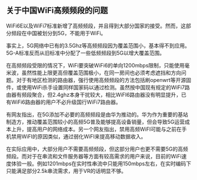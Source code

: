 ## 关于中国WiFi高频频段的问题

WiFi6E以及WiFi7标准新增了高频频段，并且得到大部分国家的接受。然而，这部分频段在中国被划分到5G，不能用于WiFi。

事实上，5G网络中已有的3.5Ghz等高频频段因为覆盖范围小，基本得不到应用。5G-A标准反而从旧标准中分配了一些低频频段到5G以增大覆盖范围。

在高频频段受限的情况下，WiFi要突破WiFi6的单向1200mbps限制，只能使用毫米波，虽然性能上限更高但覆盖范围极小，在同一房间也必须考虑遮挡和方向问题。对于有地区检测的路由器，强行使用高频频段的方法包括刷openwrt等开源固件，或使用WiFi杀手设置同样国家码以通过检测。虽然按中国现有规定的WiFi7路由器有频段聚合，但2.4ghz本身干扰较大，相比WiFI6路由器没有明显提升，已有WiFi6路由器的用户不必升级国行WiFi7路由器。

有网友指出，在5G添加不必要的高频频段是由华为推动的。华为作为重要的基站制造方，推动覆盖范围较小的高频5G普及能够提高设备销量，但会导致5G运营成本上升，提高用户的网络成本。另一个网友指出，禁用高频WiFI可能与之前在手机禁用WiFI的原因类似，通过弱化WiFI来提高移动数据收入。

在实际应用中，大部分用户不需要高频频段，但这部分用户也更不需要5G的高频频段。而对于在串流和文件服务器等方面有较高需求的用户来说，目前的WiFi速度体验一般。例如1201mbps在实时性串流中只能用150mbps左右，在实时编码下只能满足部分2.5k串流需求，用于VR的话明显不够。